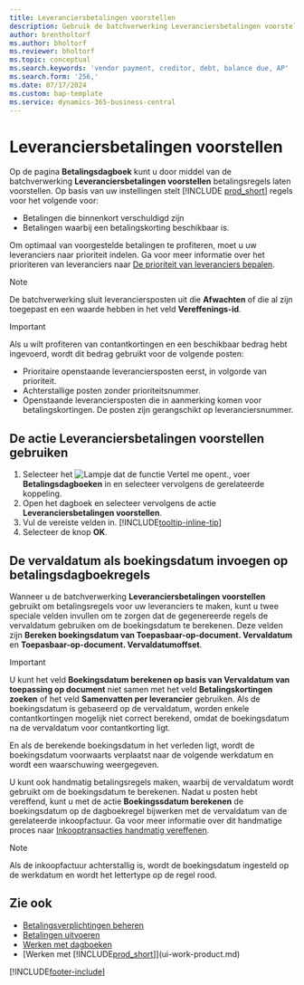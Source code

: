 ```yaml
---
title: Leveranciersbetalingen voorstellen
description: Gebruik de batchverwerking Leveranciersbetalingen voorstellen om betalingsregels voor uw leveranciers te maken op basis van vervaldatums en betalingskortingen.
author: brentholtorf
ms.author: bholtorf
ms.reviewer: bholtorf
ms.topic: conceptual
ms.search.keywords: 'vendor payment, creditor, debt, balance due, AP'
ms.search.form: '256,'
ms.date: 07/17/2024
ms.custom: bap-template
ms.service: dynamics-365-business-central
---
```


# <a name="suggest-vendor-payments"></a>Leveranciersbetalingen voorstellen

Op de pagina **Betalingsdagboek** kunt u door middel van de batchverwerking **Leveranciersbetalingen voorstellen** betalingsregels laten voorstellen. Op basis van uw instellingen stelt [!INCLUDE [prod_short](includes/prod_short.md)] regels voor het volgende voor:

- Betalingen die binnenkort verschuldigd zijn
- Betalingen waarbij een betalingskorting beschikbaar is.

Om optimaal van voorgestelde betalingen te profiteren, moet u uw leveranciers naar prioriteit indelen. Ga voor meer informatie over het prioriteren van leveranciers naar [De prioriteit van leveranciers bepalen](purchasing-how-prioritize-vendors.md).  

> [!NOTE]  
> De batchverwerking sluit leveranciersposten uit die **Afwachten** of die al zijn toegepast en een waarde hebben in het veld **Vereffenings-id**.  

> [!IMPORTANT]  
> Als u wilt profiteren van contantkortingen en een beschikbaar bedrag hebt ingevoerd, wordt dit bedrag gebruikt voor de volgende posten:  
>
> * Prioritaire openstaande leveranciersposten eerst, in volgorde van prioriteit.
> * Achterstallige posten zonder prioriteitsnummer.  
> * Openstaande leveranciersposten die in aanmerking komen voor betalingskortingen. De posten zijn gerangschikt op leveranciersnummer.  

## <a name="use-the-suggest-vendor-payments-action"></a>De actie Leveranciersbetalingen voorstellen gebruiken

1. Selecteer het ![Lampje dat de functie Vertel me opent.](media/ui-search/search_small.png "Vertel me wat u wilt doen"), voer **Betalingsdagboeken** in en selecteer vervolgens de gerelateerde koppeling.  
2. Open het dagboek en selecteer vervolgens de actie **Leveranciersbetalingen voorstellen**.  
3. Vul de vereiste velden in. [!INCLUDE[tooltip-inline-tip](includes/tooltip-inline-tip_md.md)]  
4. Selecteer de knop **OK**.  

## <a name="insert-the-due-date-as-posting-date-on-payment-journal-lines"></a>De vervaldatum als boekingsdatum invoegen op betalingsdagboekregels

Wanneer u de batchverwerking **Leveranciersbetalingen voorstellen** gebruikt om betalingsregels voor uw leveranciers te maken, kunt u twee speciale velden invullen om te zorgen dat de gegenereerde regels de vervaldatum gebruiken om de boekingsdatum te berekenen. Deze velden zijn **Bereken boekingsdatum van Toepasbaar-op-document. Vervaldatum** en **Toepasbaar-op-document. Vervaldatumoffset**.  

> [!IMPORTANT]  
> U kunt het veld  **Boekingsdatum berekenen op basis van Vervaldatum van toepassing op document** niet samen met het veld  **Betalingskortingen zoeken**  of het veld  **Samenvatten per leverancier**  gebruiken. Als de boekingsdatum is gebaseerd op de vervaldatum, worden enkele contantkortingen mogelijk niet correct berekend, omdat de boekingsdatum na de vervaldatum voor contantkorting ligt.  

En als de berekende boekingsdatum in het verleden ligt, wordt de boekingsdatum voorwaarts verplaatst naar de volgende werkdatum en wordt een waarschuwing weergegeven.  

U kunt ook handmatig betalingsregels maken, waarbij de vervaldatum wordt gebruikt om de boekingsdatum te berekenen. Nadat u posten hebt vereffend, kunt u met de actie **Boekingssdatum berekenen** de boekingsdatum op de dagboekregel bijwerken met de vervaldatum van de gerelateerde inkoopfactuur. Ga voor meer informatie over dit handmatige proces naar [Inkooptransacties handmatig vereffenen](payables-how-apply-purchase-transactions-manually.md).  

> [!NOTE]  
> Als de inkoopfactuur achterstallig is, wordt de boekingsdatum ingesteld op de werkdatum en wordt het lettertype op de regel rood.  

## <a name="see-also"></a>Zie ook

- [Betalingsverplichtingen beheren](payables-manage-payables.md)  
- [Betalingen uitvoeren](payables-make-payments.md)  
- [Werken met dagboeken](ui-work-general-journals.md)  
- [Werken met [!INCLUDE[prod_short](includes/prod_short.md)]](ui-work-product.md)  

[!INCLUDE[footer-include](includes/footer-banner.md)]
